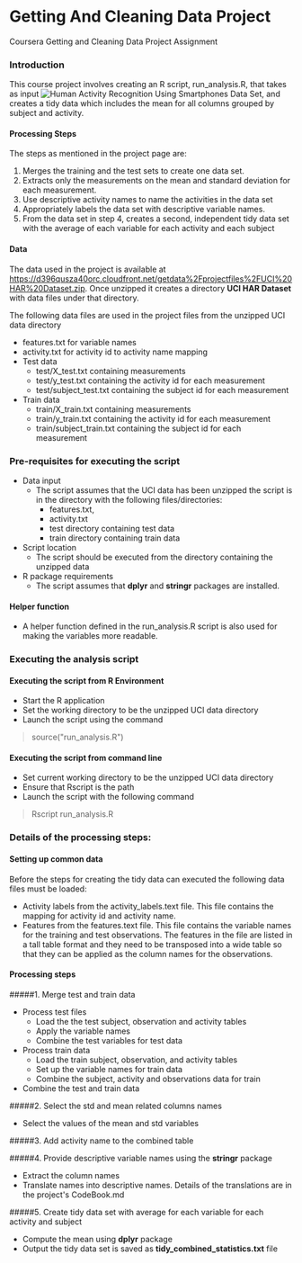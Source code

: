 Getting And Cleaning Data Project
=============================

Coursera Getting and Cleaning Data Project Assignment

### Introduction  
This course project involves creating an R script, run_analysis.R, that takes as input  ![Human Activity Recognition Using Smartphones Data Set](http://archive.ics.uci.edu/ml/datasets/Human+Activity+Recognition+Using+Smartphones), and creates a tidy data which includes the mean for all columns grouped by subject and activity. 

#### Processing Steps
The steps as mentioned in the project page are:  
1. Merges the training and the test sets to create one data set.  
2. Extracts only the measurements on the mean and standard deviation for each measurement.  
3. Use descriptive activity names to name the activities in the data set  
4. Appropriately labels the data set with descriptive variable names.  
5. From the data set in step 4, creates a second, independent tidy data set with the average of each variable for each activity and each subject

#### Data 
The data used in the project is available at https://d396qusza40orc.cloudfront.net/getdata%2Fprojectfiles%2FUCI%20HAR%20Dataset.zip. Once unzipped it creates a directory **UCI HAR Dataset** with data files under that directory.

The following data files are used in the project files from the unzipped UCI data directory
* features.txt for variable names
* activity.txt for activity id to activity name mapping
* Test data 
	* test/X_test.txt containing measurements
	* test/y_test.txt containing the activity id for each measurement
	* test/subject_test.txt containing the subject id for each measurement
* Train data
	* train/X_train.txt containing measurements
	* train/y_train.txt containing the activity id for each measurement
	* train/subject_train.txt containing the subject id for each measurement
    
### Pre-requisites for executing the script  
* Data input
	* The script assumes that the UCI data has been unzipped
the script is in the directory with the following files/directories:
		* features.txt, 
		* activity.txt
		* test directory containing test data
		* train directory containing train data
* Script location
	* The script should be executed from the directory containing the unzipped data 
* R package requirements
	* The script assumes that **dplyr** and **stringr** packages are installed.

#### Helper function 
* A helper function defined in the run_analysis.R script is also used for making the variables more readable.
    
### Executing the analysis script    
#### Executing the script from R Environment
* Start the R application
* Set the working directory to be the unzipped UCI data directory
* Launch the script using the command  
> source("run_analysis.R")   
    
#### Executing the script from command line
* Set current working directory to be the unzipped UCI data directory
* Ensure that Rscript is the path
* Launch the script with the following command  
> Rscript run_analysis.R

### Details of the processing steps:

#### Setting up common data
Before the steps for creating the tidy data can executed the following data files must be loaded:
* Activity labels from the activity_labels.text file. This file contains the mapping for activity id and activity name.
* Features from the features.text file.  This file contains the variable names for the training and test observations.  The features in the file are listed in a tall table format and they need to be transposed into a wide table so that they can be applied as the column names for the observations.

#### Processing steps
#####1. Merge test and train data  
* Process test files
	* Load the the test subject, observation and activity tables
	* Apply the variable names 
	* Combine the test variables for test data  
* Process train data
	* Load the train subject, observation, and activity tables
	* Set up the variable names for train data
	* Combine the subject, activity and observations data for train  
* Combine the test and train data  

#####2. Select the std and mean related columns names  
* Select the values of the mean and std variables  

#####3. Add activity name to the combined table  

#####4. Provide descriptive variable names using the **stringr** package  
* Extract the column names
* Translate names into descriptive names.  Details of the translations are in the project's CodeBook.md

#####5. Create tidy data set with average for each variable for each activity and subject
* Compute the mean using **dplyr** package 
* Output the tidy data set is saved as **tidy_combined_statistics.txt** file
